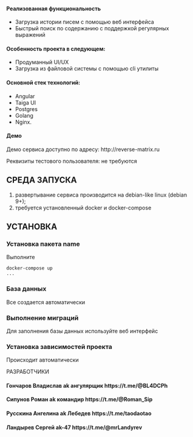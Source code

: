 
<h4>Реализованная функциональность</h4>
<ul>
    <li>Загрузка истории писем с помощью веб интерфейса</li>
    <li>Быстрый поиск по содержанию с поддержкой регулярных выражений</li>
</ul> 
<h4>Особенность проекта в следующем:</h4>
<ul>
 <li>Продуманный UI/UX</li>
 <li>Загрузка из файловой системы с помощью cli утилиты</li>
 </ul>
<h4>Основной стек технологий:</h4>
<ul>
    <li>Angular</li>
	<li>Taiga UI</li>
	<li>Postgres</li>
	<li>Golang</li>
	<li>Nginx.</li>
 </ul>
<h4>Демо</h4>
<p>Демо сервиса доступно по адресу: http://reverse-matrix.ru</p>
<p>Реквизиты тестового пользователя: не требуются</p>




СРЕДА ЗАПУСКА
------------
1) развертывание сервиса производится на debian-like linux (debian 9+);
2) требуется установленный docker и docker-compose


УСТАНОВКА
------------
### Установка пакета name

Выполните 
~~~
docker-compose up
...
~~~
### База данных

Все создается автоматически

### Выполнение миграций

Для заполнения базы данных используйте веб интерфейс

### Установка зависимостей проекта

Происходит автоматически

РАЗРАБОТЧИКИ

<h4>Гончаров Владислав ak ангулярщик https://t.me/@BL4DCPh </h4>
<h4>Сипунов Роман ak командир https://t.me/@Roman_Sip </h4>
<h4>Русскина Ангелина ak Лебедев https://t.me/taodaotao </h4>
<h4>Ландырев Сергей ak-47 https://t.me/@mrLandyrev </h4>

